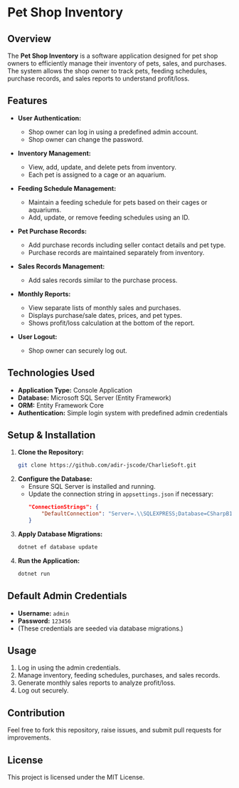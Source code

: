 # Pet Shop Inventory

## Overview
The **Pet Shop Inventory** is a software application designed for pet shop owners to efficiently manage their inventory of pets, sales, and purchases. The system allows the shop owner to track pets, feeding schedules, purchase records, and sales reports to understand profit/loss.

## Features
- **User Authentication:**
  - Shop owner can log in using a predefined admin account.
  - Shop owner can change the password.
  
- **Inventory Management:**
  - View, add, update, and delete pets from inventory.
  - Each pet is assigned to a cage or an aquarium.
  
- **Feeding Schedule Management:**
  - Maintain a feeding schedule for pets based on their cages or aquariums.
  - Add, update, or remove feeding schedules using an ID.
  
- **Pet Purchase Records:**
  - Add purchase records including seller contact details and pet type.
  - Purchase records are maintained separately from inventory.
  
- **Sales Records Management:**
  - Add sales records similar to the purchase process.
  
- **Monthly Reports:**
  - View separate lists of monthly sales and purchases.
  - Displays purchase/sale dates, prices, and pet types.
  - Shows profit/loss calculation at the bottom of the report.
  
- **User Logout:**
  - Shop owner can securely log out.

## Technologies Used
- **Application Type:** Console Application 
- **Database:** Microsoft SQL Server (Entity Framework)
- **ORM:** Entity Framework Core
- **Authentication:** Simple login system with predefined admin credentials

## Setup & Installation
1. **Clone the Repository:**
   ```sh
   git clone https://github.com/adir-jscode/CharlieSoft.git
   ```
2. **Configure the Database:**
   - Ensure SQL Server is installed and running.
   - Update the connection string in `appsettings.json` if necessary:
     ```json
     "ConnectionStrings": {
         "DefaultConnection": "Server=.\\SQLEXPRESS;Database=CSharpB15;User Id=csharpb15;Password=123456;Trust Server Certificate=True"
     }
     ```
3. **Apply Database Migrations:**
   ```sh
   dotnet ef database update
   ```
4. **Run the Application:**
   ```sh
   dotnet run
   ```

## Default Admin Credentials
- **Username:** `admin`
- **Password:** `123456`
- (These credentials are seeded via database migrations.)

## Usage
1. Log in using the admin credentials.
2. Manage inventory, feeding schedules, purchases, and sales records.
3. Generate monthly sales reports to analyze profit/loss.
4. Log out securely.

## Contribution
Feel free to fork this repository, raise issues, and submit pull requests for improvements.

## License
This project is licensed under the MIT License.


